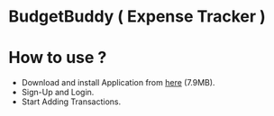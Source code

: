 # BudgetBuddy ( Expense Tracker )

# How to use ?
* Download and install Application from <a href="https://github.com/noobshubham/BudgetBuddy/releases/download/v1.0/BudgetBuddy.apk">here</a> (7.9MB).
* Sign-Up and Login.
* Start Adding Transactions.

